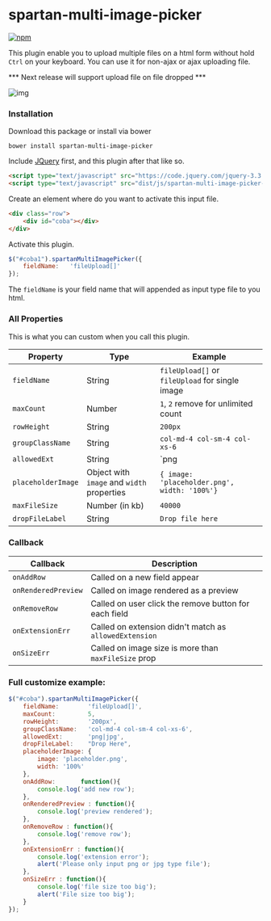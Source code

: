 # spartan-multi-image-picker

[![npm](https://img.shields.io/npm/dt/spartan-multi-image-picker.svg)](https://github.com/adispartadev/spartan-multi-image-picker)

This plugin enable you to upload multiple files on a html form without hold `Ctrl` on your keyboard. 
You can use it for non-ajax or ajax uploading file. 


*** Next release will support upload file on file dropped ***



![img](https://adispartadev.github.io/spartan-multi-image-picker/preview1.gif)


### Installation

Download this package or install via bower

`bower install spartan-multi-image-picker`


Include [JQuery](https://jquery.com/) first, and this plugin after that like so.
```html
<script type="text/javascript" src="https://code.jquery.com/jquery-3.3.1.min.js"></script>
<script type="text/javascript" src="dist/js/spartan-multi-image-picker-min.js"></script>
```



Create an element where do you want to activate this input file.

```html
<div class="row">
	<div id="coba"></div>
</div>
```

Activate this plugin.

```js
$("#coba1").spartanMultiImagePicker({
	fieldName:   'fileUpload[]'
});
```
The `fieldName` is your field name that will appended as input type file to you html.

### All Properties

This is what you can custom when you call this plugin.

| Property | Type | Example |
| ------ | ------ | ------ |
| `fieldName` | String | `fileUpload[]` or `fileUpload` for single image |
| `maxCount` | Number | `1`, `2` remove for unlimited count |
| `rowHeight` | String | `200px` |
| `groupClassName` | String | `col-md-4 col-sm-4 col-xs-6` |
| `allowedExt` | String | `png|jpg|jpeg|gif` or empty string for all type |
| `placeholderImage` | Object with `image` and `width` properties | `{ image: 'placeholder.png', width: '100%'}` |
| `maxFileSize` | Number (in kb) | `40000` |
| `dropFileLabel` | String | `Drop file here` |

### Callback

| Callback | Description |
| ------ | ------ |
| `onAddRow` | Called on a new field appear |
| `onRenderedPreview` | Called on image rendered as a preview  |
| `onRemoveRow` | Called on user click the remove button for each field |
| `onExtensionErr` | Called on extension didn't match as `allowedExtension` |
| `onSizeErr` | Called on image size is more than `maxFileSize` prop |

### Full customize example:
```js
$("#coba").spartanMultiImagePicker({
	fieldName:        'fileUpload[]',
	maxCount:         5,
	rowHeight:        '200px',
	groupClassName:   'col-md-4 col-sm-4 col-xs-6',
	allowedExt:       'png|jpg',
	dropFileLabel:    "Drop Here",
	placeholderImage: {
	    image: 'placeholder.png',
	    width: '100%'
	},
	onAddRow:       function(){
		console.log('add new row');
	},
	onRenderedPreview : function(){
		console.log('preview rendered');
	},
	onRemoveRow : function(){
		console.log('remove row');
	},
	onExtensionErr : function(){
		console.log('extension error');
		alert('Please only input png or jpg type file');
	},
	onSizeErr : function(){
		console.log('file size too big');
		alert('File size too big');
	}
});
```
